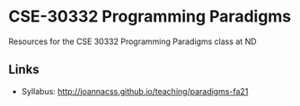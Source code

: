 # CSE-30332 Programming Paradigms
Resources for the CSE 30332 Programming Paradigms class at ND

## Links

- Syllabus: http://joannacss.github.io/teaching/paradigms-fa21
